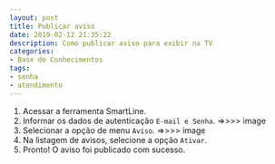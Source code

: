 ```yaml
---
layout: post
title: Publicar aviso
date: 2019-02-12 21:35:22
description: Como publicar aviso para exibir na TV
categories: 
- Base de Conhecimentos
tags:
- senha 
- atendimento
---
```


<!-- # Remover aviso -->

1. Acessar a ferramenta SmartLine.
2. Informar os dados de autenticação `E-mail e Senha`.
=>>>> image
3. Selecionar a opção de menu `Aviso`.
=>>>> image
4. Na listagem de avisos, selecione a opção `Ativar`.
6. Pronto! O aviso foi publicado com sucesso.
